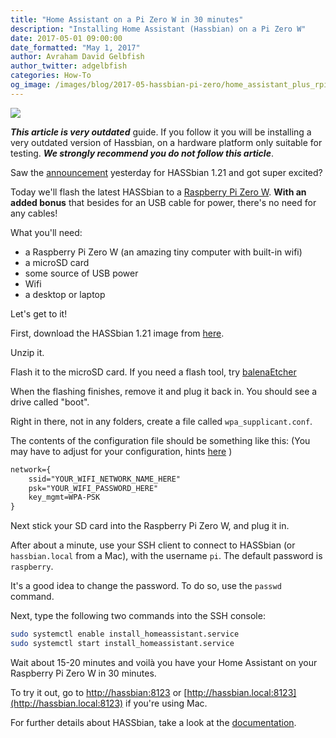 ```yaml
---
title: "Home Assistant on a Pi Zero W in 30 minutes"
description: "Installing Home Assistant (Hassbian) on a Pi Zero W"
date: 2017-05-01 09:00:00
date_formatted: "May 1, 2017"
author: Avraham David Gelbfish
author_twitter: adgelbfish
categories: How-To
og_image: /images/blog/2017-05-hassbian-pi-zero/home_assistant_plus_rpi_600x315.png
---
```


<p class="img">
  <img src="/images/blog/2017-05-hassbian-pi-zero/home_assistant_plus_rpi_600x315.png" />
</p>

<div class='note warning'>

  ***This article is very outdated*** guide. If you follow it you will be installing a very outdated version of Hassbian, on a hardware platform only suitable for testing.  ***We strongly recommend you do not follow this article***.

</div>

Saw the [announcement](/blog/2017/04/30/hassbian-1.21-its-about-time/) yesterday for HASSbian 1.21 and got super excited?

Today we'll flash the latest HASSbian to a [Raspberry Pi Zero W](https://www.raspberrypi.org/products/raspberry-pi-zero/).
**With an added bonus** that besides for an USB cable for power, there's no need for any cables!

What you'll need:
- a Raspberry Pi Zero W (an amazing tiny computer with built-in wifi)
- a microSD card
- some source of USB power
- Wifi
- a desktop or laptop

Let's get to it!

First, download the HASSbian 1.21 image from [here](https://github.com/home-assistant/pi-gen/releases/tag/v1.21).

Unzip it.

Flash it to the microSD card. If you need a flash tool, try [balenaEtcher](https://www.balena.io/etcher)

When the flashing finishes, remove it and plug it back in. You should see a drive called "boot".

Right in there, not in any folders, create a file called `wpa_supplicant.conf`.

The contents of the configuration file should be something like this:
(You may have to adjust for your configuration, hints [here](https://www.raspberrypi.org/documentation/configuration/wireless/wireless-cli.md) )

```txt
network={
    ssid="YOUR_WIFI_NETWORK_NAME_HERE"
    psk="YOUR_WIFI_PASSWORD_HERE"
    key_mgmt=WPA-PSK
}
```

Next stick your SD card into the Raspberry Pi Zero W, and plug it in.

After about a minute, use your SSH client to connect to HASSbian (or `hassbian.local` from a Mac), with the username `pi`. The default password is `raspberry`.

It's a good idea to change the password. To do so, use the `passwd` command.

Next, type the following two commands into the SSH console:

```bash
sudo systemctl enable install_homeassistant.service
sudo systemctl start install_homeassistant.service
```

Wait about 15-20 minutes and voilà you have your Home Assistant on your Raspberry Pi Zero W in 30 minutes.

To try it out, go to [http://hassbian:8123](http://hassbian:8123) or [http://hassbian.local:8123](http://hassbian.local:8123) if you're using Mac.

For further details about HASSbian, take a look at the [documentation](/docs/installation/hassbian/).

